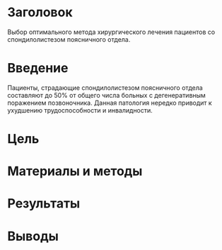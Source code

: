 # Заголовок

Выбор оптимального метода хирургического лечения пациентов со спондилолистезом поясничного отдела. 

# Введение

Пациенты, страдающие спондилолистезом поясничного отдела составляют до 50% от общего числа больных с дегенеративным поражением позвоночника. Данная патология нередко приводит к ухудшению трудоспособности и инвалидности. 

# Цель

# Материалы и методы

# Результаты

# Выводы
